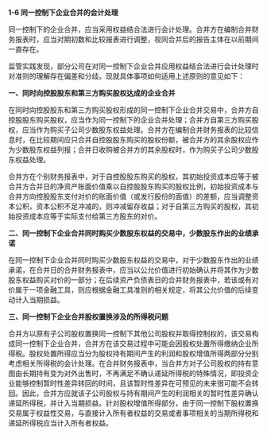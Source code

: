 **1-6 同一控制下企业合并的会计处理**

同一控制下的企业合并，应当采用权益结合法进行会计处理。合并方在编制合并财务报表时，应当对期初数和比较报表进行调整，视同合并后的报告主体在以前期间一直存在。

监管实践发现，部分公司在对同一控制下企业合并应用权益结合法进行会计处理时对准则的理解存在偏差和分歧。现就具体事项如何适用上述原则的意见如下：

**一、同时向控股股东和第三方购买股权达成的企业合并**

在同时向控股股东和第三方购买股权形成的同一控制下企业合并交易中，合并方自控股股东购买股权，应当作为同一控制下的企业合并处理；合并方自第三方购买股权，应当作为购买子公司少数股东权益处理。合并方在编制合并财务报表的比较信息时，在比较期间应只合并自控股股东购买的股权份额，被合并方的其余股权应作为少数股东权益列报；合并日收购被合并方的其余股权时，作为购买子公司少数股东权益处理。

合并方在个别财务报表中，对于自控股股东购买的股权，其初始投资成本应等于被合并方合并日的净资产账面价值乘以自控股股东购买的股权比例，初始投资成本与合并方向控股股东支付对价的账面价值（或发行股份的面值）的差额，应当调整资本公积，资本公积不足冲减的，则冲减留存收益；对于自第三方购买的股权，其初始投资成本应等于实际支付给第三方股东的对价。

**二、同一控制下企业合并同时购买少数股东权益的交易中，少数股东作出的业绩承诺**

在同一控制下企业合并同时购买少数股东权益的交易中，对于少数股东作出的业绩承诺，在合并日的合并财务报表中，应当以公允价值进行初始确认并将其作为少数股东权益购买对价的一部分；在后续资产负债表日的合并财务报表中，若该或有对价属于一项金融工具，则应根据金融工具准则的相关规定，将其公允价值的后续变动计入当期损益。

**三、同一控制下企业合并股权置换涉及的所得税问题**

合并方以原有子公司股权置换同一控制下其他公司股权并取得控制权的，该交易构成同一控制下企业合并，合并方在该交易过程中可能会因股权处置所得缴纳企业所得税。股权处置所得应当分为股权持有期间产生的利润和股权增值所得两部分分别考虑相关所得税的会计处理。在合并财务报表中，当合并方对子公司股权的持有意图由长期持有变为对外出售时，不再满足不确认递延所得税的特殊情况，即投资企业能够控制暂时性差异转回的时间，且该暂时性差异在可预见的未来很可能不会转回。因此，合并方应就该子公司股权与持有期间产生的利润相关的暂时性差异确认递延所得税，并计入当期损益。针对股权增值所得部分，由于同一控制下股权置换交易属于权益性交易，与直接计入所有者权益的交易或者事项相关的当期所得税和递延所得税应当计入所有者权益。